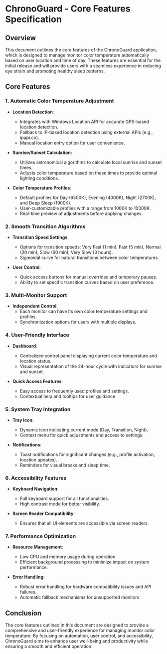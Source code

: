# ChronoGuard - Core Features Specification

## Overview

This document outlines the core features of the ChronoGuard application, which is designed to manage monitor color temperature automatically based on user location and time of day. These features are essential for the initial release and will provide users with a seamless experience in reducing eye strain and promoting healthy sleep patterns.

## Core Features

### 1. Automatic Color Temperature Adjustment

- **Location Detection**: 
  - Integrates with Windows Location API for accurate GPS-based location detection.
  - Fallback to IP-based location detection using external APIs (e.g., ipapi.co).
  - Manual location entry option for user convenience.

- **Sunrise/Sunset Calculation**:
  - Utilizes astronomical algorithms to calculate local sunrise and sunset times.
  - Adjusts color temperature based on these times to provide optimal lighting conditions.

- **Color Temperature Profiles**:
  - Default profiles for Day (6500K), Evening (4000K), Night (2700K), and Deep Sleep (1900K).
  - User-customizable profiles with a range from 1000K to 10000K.
  - Real-time preview of adjustments before applying changes.

### 2. Smooth Transition Algorithms

- **Transition Speed Settings**:
  - Options for transition speeds: Very Fast (1 min), Fast (5 min), Normal (20 min), Slow (60 min), Very Slow (3 hours).
  - Sigmoidal curve for natural transitions between color temperatures.

- **User Control**:
  - Quick access buttons for manual overrides and temporary pauses.
  - Ability to set specific transition curves based on user preference.

### 3. Multi-Monitor Support

- **Independent Control**:
  - Each monitor can have its own color temperature settings and profiles.
  - Synchronization options for users with multiple displays.

### 4. User-Friendly Interface

- **Dashboard**:
  - Centralized control panel displaying current color temperature and location status.
  - Visual representation of the 24-hour cycle with indicators for sunrise and sunset.

- **Quick Access Features**:
  - Easy access to frequently used profiles and settings.
  - Contextual help and tooltips for user guidance.

### 5. System Tray Integration

- **Tray Icon**:
  - Dynamic icon indicating current mode (Day, Transition, Night).
  - Context menu for quick adjustments and access to settings.

- **Notifications**:
  - Toast notifications for significant changes (e.g., profile activation, location updates).
  - Reminders for visual breaks and sleep time.

### 6. Accessibility Features

- **Keyboard Navigation**:
  - Full keyboard support for all functionalities.
  - High contrast mode for better visibility.

- **Screen Reader Compatibility**:
  - Ensures that all UI elements are accessible via screen readers.

### 7. Performance Optimization

- **Resource Management**:
  - Low CPU and memory usage during operation.
  - Efficient background processing to minimize impact on system performance.

- **Error Handling**:
  - Robust error handling for hardware compatibility issues and API failures.
  - Automatic fallback mechanisms for unsupported monitors.

## Conclusion

The core features outlined in this document are designed to provide a comprehensive and user-friendly experience for managing monitor color temperature. By focusing on automation, user control, and accessibility, ChronoGuard aims to enhance user well-being and productivity while ensuring a smooth and efficient operation.